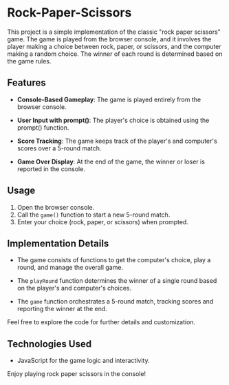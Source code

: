 # Rock-Paper-Scissors


This project is a simple implementation of the classic "rock paper scissors" game. The game is played from the browser console, and it involves the player making a choice between rock, paper, or scissors, and the computer making a random choice. The winner of each round is determined based on the game rules.

## Features

- **Console-Based Gameplay**: The game is played entirely from the browser console.
  
- **User Input with prompt()**: The player's choice is obtained using the prompt() function.

- **Score Tracking**: The game keeps track of the player's and computer's scores over a 5-round match.

- **Game Over Display**: At the end of the game, the winner or loser is reported in the console.

## Usage

1. Open the browser console.
2. Call the `game()` function to start a new 5-round match.
3. Enter your choice (rock, paper, or scissors) when prompted.

## Implementation Details

- The game consists of functions to get the computer's choice, play a round, and manage the overall game.
  
- The `playRound` function determines the winner of a single round based on the player's and computer's choices.

- The `game` function orchestrates a 5-round match, tracking scores and reporting the winner at the end.

Feel free to explore the code for further details and customization.

## Technologies Used

- JavaScript for the game logic and interactivity.

Enjoy playing rock paper scissors in the console!

